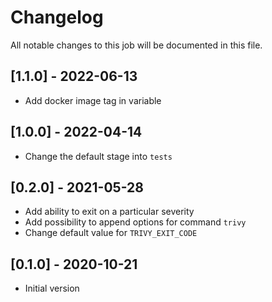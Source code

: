 # Changelog
All notable changes to this job will be documented in this file.

## [1.1.0] - 2022-06-13
* Add docker image tag in variable 

## [1.0.0] - 2022-04-14
* Change the default stage into `tests`

## [0.2.0] - 2021-05-28
* Add ability to exit on a particular severity
* Add possibility to append options for command `trivy`
* Change default value for `TRIVY_EXIT_CODE`

## [0.1.0] - 2020-10-21
* Initial version
